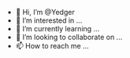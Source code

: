- 👋 Hi, I’m @Yedger
- 👀 I’m interested in ...
- 🌱 I’m currently learning ...
- 💞️ I’m looking to collaborate on ...
- 📫 How to reach me ...

<!---
Yedger/Yedger is a ✨ special ✨ repository because its `README.md` (this file) appears on your GitHub profile.
You can click the Preview link to take a look at your changes.
--->
